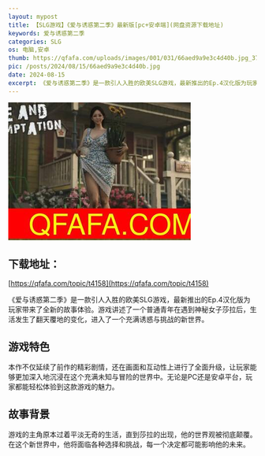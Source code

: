 ```yaml
---
layout: mypost
title: 【SLG游戏】《爱与诱惑第二季》最新版[pc+安卓端](网盘资源下载地址)
keywords: 爱与诱惑第二季
categories: SLG
os: 电脑,安卓
thumb: https://qfafa.com/uploads/images/001/031/66aed9a9e3c4d40b.jpg_370x280.jpg
pic: /posts/2024/08/15/66aed9a9e3c4d40b.jpg
date: 2024-08-15
excerpt: 《爱与诱惑第二季》是一款引人入胜的欧美SLG游戏，最新推出的Ep.4汉化版为玩家带来了全新的故事体验。游戏讲述了一个普通青年在遇到神秘女子莎拉后，生活发生了翻天覆地的变化，进入了一个充满诱惑与挑战的新世界。
---
```



![爱与诱惑第二季](/posts/2024/08/15/66aed9a9e3c4d40b.jpg)

## 下载地址：

[https://qfafa.com/topic/t4158](https://qfafa.com/topic/t4158)

《爱与诱惑第二季》是一款引人入胜的欧美SLG游戏，最新推出的Ep.4汉化版为玩家带来了全新的故事体验。游戏讲述了一个普通青年在遇到神秘女子莎拉后，生活发生了翻天覆地的变化，进入了一个充满诱惑与挑战的新世界。

## 游戏特色

本作不仅延续了前作的精彩剧情，还在画面和互动性上进行了全面升级，让玩家能够更加深入地沉浸在这个充满未知与冒险的世界中。无论是PC还是安卓平台，玩家都能轻松体验到这款游戏的魅力。

## 故事背景

游戏的主角原本过着平淡无奇的生活，直到莎拉的出现，他的世界观被彻底颠覆。在这个新世界中，他将面临各种选择和挑战，每一个决定都可能影响他的未来。